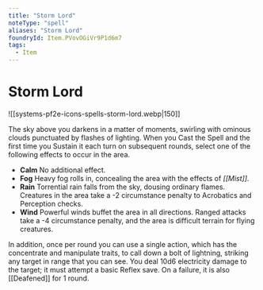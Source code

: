 ```yaml
---
title: "Storm Lord"
noteType: "spell"
aliases: "Storm Lord"
foundryId: Item.PVovOGiVr9P1d6m7
tags:
  - Item
---
```


# Storm Lord
![[systems-pf2e-icons-spells-storm-lord.webp|150]]

The sky above you darkens in a matter of moments, swirling with ominous clouds punctuated by flashes of lighting. When you Cast the Spell and the first time you Sustain it each turn on subsequent rounds, select one of the following effects to occur in the area.

*   **Calm** No additional effect.
*   **Fog** Heavy fog rolls in, concealing the area with the effects of _[[Mist]]_.
*   **Rain** Torrential rain falls from the sky, dousing ordinary flames. Creatures in the area take a -2 circumstance penalty to Acrobatics and Perception checks.
*   **Wind** Powerful winds buffet the area in all directions. Ranged attacks take a -4 circumstance penalty, and the area is difficult terrain for flying creatures.

In addition, once per round you can use a single action, which has the concentrate and manipulate traits, to call down a bolt of lightning, striking any target in range that you can see. You deal 10d6 electricity damage to the target; it must attempt a basic Reflex save. On a failure, it is also [[Deafened]] for 1 round.
